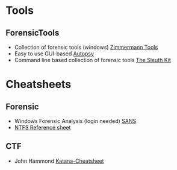 # Tools
## ForensicTools
- Collection of forensic tools (windows) [Zimmermann Tools](https://ericzimmerman.github.io/#!index.md)
- Easy to use GUI-based [Autopsy](https://www.autopsy.com/)
- Command line based collection of forensic tools [The Sleuth Kit](http://sleuthkit.org/)

# Cheatsheets
## Forensic
- Windows Forensic Analysis (login needed) [SANS](https://www.sans.org/posters/windows-forensic-analysis/)
- [NTFS Reference sheet](https://www.writeblocked.org/resources/NTFS_CHEAT_SHEETS.pdf)

## CTF
- John Hammond [Katana-Cheatsheet](https://github.com/JohnHammond/ctf-katana)